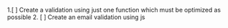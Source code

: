 1.[ ] Create a validation using just one function which must be optimized as possible
2. [ ]  Create an email validation using js
